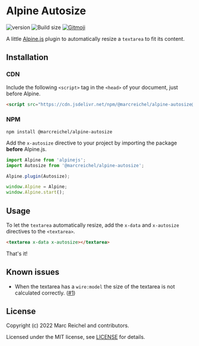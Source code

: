 # Alpine Autosize

![version](https://img.shields.io/github/v/tag/marcreichel/alpine-autosize?label=version)
![Build size](https://img.badgesize.io/marcreichel/alpine-autosize/main/dist/alpine-autosize.js.svg?compression=gzip&color=green)
[![Gitmoji](https://img.shields.io/badge/gitmoji-%20😜%20😍-FFDD67.svg)](https://gitmoji.dev)

A little [Alpine.js](https://alpinejs.dev) plugin to automatically resize a `textarea` to fit its content.

## Installation

### CDN

Include the following `<script>` tag in the `<head>` of your document, just before Alpine.

```html
<script src="https://cdn.jsdelivr.net/npm/@marcreichel/alpine-autosize@latest/dist/alpine-autosize.js" defer></script>
```

### NPM

```shell
npm install @marcreichel/alpine-autosize
```

Add the `x-autosize` directive to your project by importing the package **before** Alpine.js.

```js
import Alpine from 'alpinejs';
import Autosize from '@marcreichel/alpine-autosize';

Alpine.plugin(Autosize);

window.Alpine = Alpine;
window.Alpine.start();
```

## Usage

To let the `textarea` automatically resize, add the `x-data` and `x-autosize` directives to the `<textarea>`.

```html
<textarea x-data x-autosize></textarea>
```

That's it!

## Known issues

- When the textarea has a `wire:model` the size of the textarea is not calculated correctly. ([#1](https://github.com/marcreichel/alpine-autosize/issues/1))

## License

Copyright (c) 2022 Marc Reichel and contributors.

Licensed under the MIT license, see [LICENSE](LICENSE) for details.
